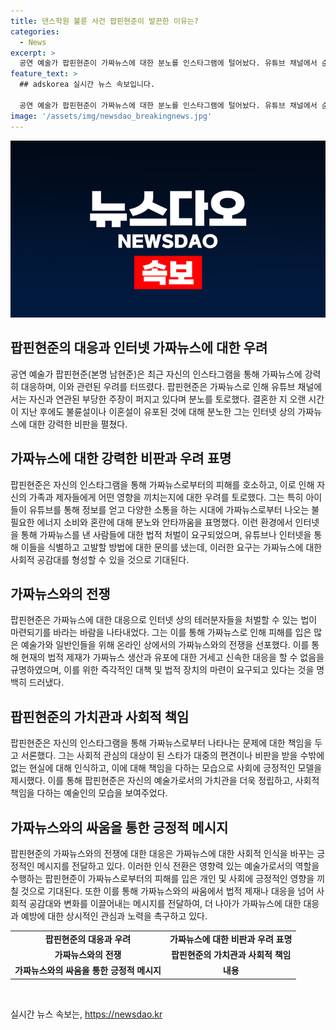 ```yaml
---
title: 댄스학원 불륜 사건 팝핀현준이 발끈한 이유는?
categories:
  - News
excerpt: >
  공연 예술가 팝핀현준이 가짜뉴스에 대한 분노를 인스타그램에 털어놨다. 유튜브 채널에서 순수한 사실과는 다른 내용을 올린 행동에 대해 거세한 비판을 퍼부었는데, 그는 이에 대한 대응으로 가짜뉴스를 법적으로 처벌받게 해야 한다고 밝혔다. 현혹된 시청자들과의 소통을 통해 생겨난 괜한 에너지 소비에 대한 분노도 토로했다. 또한, 이러한 가짜뉴스를 만드는 인터넷 테러분자들을 처벌할 수 있는 법이 마련되길 바라며 관련된 방법이 있다면 알아달라고 요청했다.
feature_text: >
  ## adskorea 실시간 뉴스 속보입니다.

  공연 예술가 팝핀현준이 가짜뉴스에 대한 분노를 인스타그램에 털어놨다. 유튜브 채널에서 순수한 사실과는 다른 내용을 올린 행동에 대해 거세한 비판을 퍼부었는데, 그는 이에 대한 대응으로 가짜뉴스를 법적으로 처벌받게 해야 한다고 밝혔다. 현혹된 시청자들과의 소통을 통해 생겨난 괜한 에너지 소비에 대한 분노도 토로했다. 또한, 이러한 가짜뉴스를 만드는 인터넷 테러분자들을 처벌할 수 있는 법이 마련되길 바라며 관련된 방법이 있다면 알아달라고 요청했다.
image: '/assets/img/newsdao_breakingnews.jpg'
---
```


<p><img src="/assets/img/newsdao_breakingnews.jpg" alt="adskorea 속보" /></p>

<h2 data-ke-size="size26">팝핀현준의 대응과 인터넷 가짜뉴스에 대한 우려</h2>

<p data-ke-size="size16">공연 예술가 팝핀현준(본명 남현준)은 최근 자신의 인스타그램을 통해 가짜뉴스에 강력히 대응하며, 이와 관련된 우려를 터뜨렸다. 팝핀현준은 가짜뉴스로 인해 유튜브 채널에서는 자신과 연관된 부당한 주장이 퍼지고 있다며 분노를 토로했다. 결혼한 지 오랜 시간이 지난 후에도 불륜설이나 이혼설이 유포된 것에 대해 분노한 그는 인터넷 상의 가짜뉴스에 대한 강력한 비판을 펼쳤다.</p>

<h2 data-ke-size="size26">가짜뉴스에 대한 강력한 비판과 우려 표명</h2>

<p data-ke-size="size16">팝핀현준은 자신의 인스타그램을 통해 가짜뉴스로부터의 피해를 호소하고, 이로 인해 자신의 가족과 제자들에게 어떤 영향을 끼치는지에 대한 우려를 토로했다. 그는 특히 아이들이 유튜브를 통해 정보를 얻고 다양한 소통을 하는 시대에 가짜뉴스로부터 나오는 불필요한 에너지 소비와 혼란에 대해 분노와 안타까움을 표명했다. 이런 환경에서 인터넷을 통해 가짜뉴스를 낸 사람들에 대한 법적 처벌이 요구되었으며, 유튜브나 인터넷을 통해 이들을 식별하고 고발할 방법에 대한 문의를 냈는데, 이러한 요구는 가짜뉴스에 대한 사회적 공감대를 형성할 수 있을 것으로 기대된다.</p>

<h2 data-ke-size="size26">가짜뉴스와의 전쟁</h2>

<p data-ke-size="size16">팝핀현준은 가짜뉴스에 대한 대응으로 인터넷 상의 테러분자들을 처벌할 수 있는 법이 마련되기를 바라는 바람을 나타내었다. 그는 이를 통해 가짜뉴스로 인해 피해를 입은 많은 예술가와 일반인들을 위해 온라인 상에서의 가짜뉴스와의 전쟁을 선포했다. 이를 통해 현재의 법적 제재가 가짜뉴스 생산과 유포에 대한 거세고 신속한 대응을 할 수 없음을 규명하였으며, 이를 위한 즉각적인 대책 및 법적 장치의 마련이 요구되고 있다는 것을 명백히 드러냈다.</p>

<h2 data-ke-size="size26">팝핀현준의 가치관과 사회적 책임</h2>

<p data-ke-size="size16">팝핀현준은 자신의 인스타그램을 통해 가짜뉴스로부터 나타나는 문제에 대한 책임을 두고 서론했다. 그는 사회적 관심의 대상이 된 스타가 대중의 편견이나 비판을 받을 수밖에 없는 현실에 대해 인식하고, 이에 대해 책임을 다하는 모습으로 사회에 긍정적인 모델을 제시했다. 이를 통해 팝핀현준은 자신의 예술가로서의 가치관을 더욱 정립하고, 사회적 책임을 다하는 예술인의 모습을 보여주었다.</p>

<h2 data-ke-size="size26">가짜뉴스와의 싸움을 통한 긍정적 메시지</h2>

<p data-ke-size="size16">팝핀현준의 가짜뉴스와의 전쟁에 대한 대응은 가짜뉴스에 대한 사회적 인식을 바꾸는 긍정적인 메시지를 전달하고 있다. 이러한 인식 전환은 영향력 있는 예술가로서의 역할을 수행하는 팝핀현준이 가짜뉴스로부터의 피해를 입은 개인 및 사회에 긍정적인 영향을 끼칠 것으로 기대된다. 또한 이를 통해 가짜뉴스와의 싸움에서 법적 제재나 대응을 넘어 사회적 공감대와 변화를 이끌어내는 메시지를 전달하여, 더 나아가 가짜뉴스에 대한 대응과 예방에 대한 상시적인 관심과 노력을 촉구하고 있다.</p>

<table>
<tbody>
<tr>
<td style="text-align: center; height: 17px;"><b>팝핀현준의 대응과 우려</b></td>
<td style="text-align: center; height: 17px;"><b>가짜뉴스에 대한 비판과 우려 표명</b></td>
</tr>
<tr>
<td style="text-align: center; height: 17px;"><b>가짜뉴스와의 전쟁</b></td>
<td style="text-align: center; height: 17px;"><b>팝핀현준의 가치관과 사회적 책임</b></td>
</tr>
<tr>
<td style="text-align: center; height: 17px;"><b>가짜뉴스와의 싸움을 통한 긍정적 메시지</b></td>
<td style="text-align: center; height: 17px;"><b>내용</b></td>
</tr>
</tbody>
</table>

<p data-ke-size="size16">&nbsp;</p>
실시간 뉴스 속보는, <a href="https://newsdao.kr" rel="dofollow">https://newsdao.kr</a>


